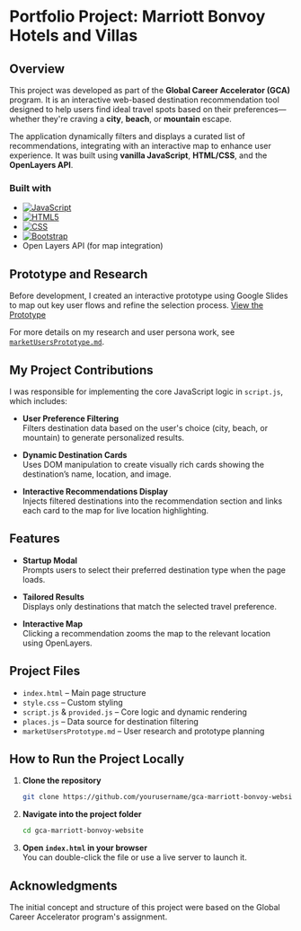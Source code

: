 # Portfolio Project: Marriott Bonvoy Hotels and Villas

## Overview

This project was developed as part of the **Global Career Accelerator (GCA)** program. It is an interactive web-based destination recommendation tool designed to help users find ideal travel spots based on their preferences—whether they're craving a **city**, **beach**, or **mountain** escape.

The application dynamically filters and displays a curated list of recommendations, integrating with an interactive map to enhance user experience. It was built using **vanilla JavaScript**, **HTML/CSS**, and the **OpenLayers API**.

### Built with

* [![JavaScript][JavaScript]][JavaScript-url]
* [![HTML5][HTML5]][HTM5-url]
* [![CSS][CSS]][CSS-url]
* [![Bootstrap][Bootstrap.com]][Bootstrap-url]
* Open Layers API (for map integration)


## Prototype and Research

Before development, I created an interactive prototype using Google Slides to map out key user flows and refine the selection process. [View the Prototype](https://docs.google.com/presentation/d/1WK8eNRYptK6cHOYqoHHwYMWEAEdfzQ4RAVZfAld4xhU/present?slide=id.g34b949d24ef_0_299)  

For more details on my research and user persona work, see [`marketUsersPrototype.md`](marketUsersPrototype.md).

## My Project Contributions

I was responsible for implementing the core JavaScript logic in `script.js`, which includes:

- **User Preference Filtering**  
  Filters destination data based on the user's choice (city, beach, or mountain) to generate personalized results.

- **Dynamic Destination Cards**  
  Uses DOM manipulation to create visually rich cards showing the destination’s name, location, and image.

- **Interactive Recommendations Display**  
  Injects filtered destinations into the recommendation section and links each card to the map for live location highlighting.

## Features

- **Startup Modal**  
  Prompts users to select their preferred destination type when the page loads.

- **Tailored Results**  
  Displays only destinations that match the selected travel preference.

- **Interactive Map**  
  Clicking a recommendation zooms the map to the relevant location using OpenLayers.

## Project Files

- `index.html` – Main page structure  
- `style.css` – Custom styling  
- `script.js` & `provided.js` – Core logic and dynamic rendering  
- `places.js` – Data source for destination filtering  
- `marketUsersPrototype.md` – User research and prototype planning

## How to Run the Project Locally

1. **Clone the repository**  
   ```bash
   git clone https://github.com/yourusername/gca-marriott-bonvoy-website.git
   ```

2. **Navigate into the project folder**  
   ```bash
   cd gca-marriott-bonvoy-website
   ```

3. **Open `index.html` in your browser**  
   You can double-click the file or use a live server to launch it.

## Acknowledgments

The initial concept and structure of this project were based on the Global Career Accelerator program's assignment.


[Bootstrap.com]: https://img.shields.io/badge/Bootstrap-563D7C?style=for-the-badge&logo=bootstrap&logoColor=white
[Bootstrap-url]: https://getbootstrap.com
[HTML5]: https://img.shields.io/badge/HTML5-FFC9BD?style=for-the-badge&logo=HTML5&logoColor=E34F26
[HTM5-url]: https://developer.mozilla.org/en-US/docs/Web/HTML
[CSS]: https://img.shields.io/badge/CSS-D1BDFF?style=for-the-badge&logo=CSS&logoColor=663399
[CSS-url]: https://developer.mozilla.org/en-US/docs/Web/CSS
[JavaScript]: https://img.shields.io/badge/JavaScript-1d5991?style=for-the-badge&logo=JavaScript&logoColor=F7DF1E
[JavaScript-url]: https://javascript.info/